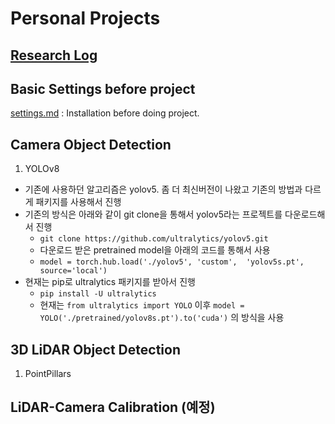 # Personal Projects
## [Research Log](./research%20log/README.md)
## Basic Settings before project
[settings.md](./settings.md) : Installation before doing project. 

## Camera Object Detection
1. YOLOv8
- 기존에 사용하던 알고리즘은 yolov5. 좀 더 최신버전이 나왔고 기존의 방법과 다르게 패키지를 사용해서 진행
- 기존의 방식은 아래와 같이 git clone을 통해서 yolov5라는 프로젝트를 다운로드해서 진행
    - `git clone https://github.com/ultralytics/yolov5.git`
    - 다운로드 받은 pretrained model을 아래의 코드를 통해서 사용
    - `model = torch.hub.load('./yolov5', 'custom',  'yolov5s.pt', source='local')`
- 현재는 pip로 ultralytics 패키지를 받아서 진행
    - `pip install -U ultralytics`
    - 현재는 `from ultralytics import YOLO` 이후 `model = YOLO('./pretrained/yolov8s.pt').to('cuda')` 의 방식을 사용


## 3D LiDAR Object Detection
1. PointPillars


## LiDAR-Camera Calibration (예정)